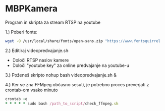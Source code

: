 # MBPKamera
Program in skripta za stream RTSP na youtube


1.)  Poberi fonte:
```sh
wget -O /usr/local/share/fonts/open-sans.zip "https://www.fontsquirrel.com/fonts/download/open-sans";unzip open-sans.zip
```

2.)  Editiraj videopredvajanje.sh
- Določi RTSP naslov kamere
- Določi "youtube key" za online predvajanje na youtube-u

3.) Poženeš skripto nohup bash videopredvajanje.sh &

4.) Ker se zna FFMpeg občasno sesuti, je potrebno proces preverjati z crontab-om vsako minuto

```ruby
crontab -e
* * * * * sudo bash /path_to_script/check_ffmpeg.sh
```
